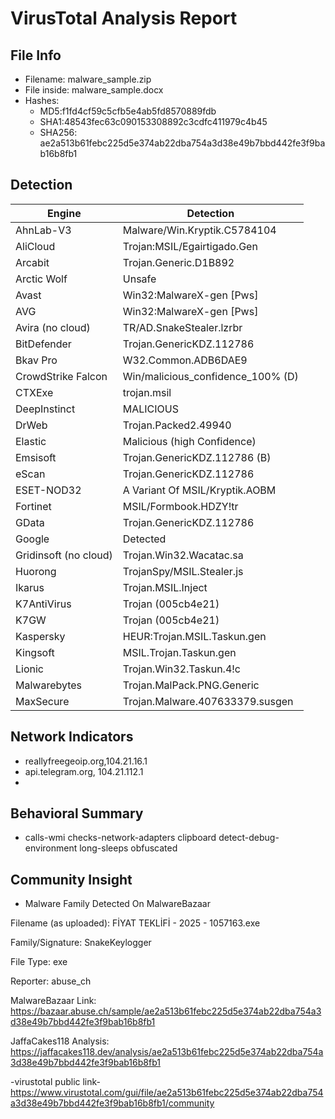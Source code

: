 # VirusTotal Analysis Report

## File Info
- Filename: malware_sample.zip
- File inside: malware_sample.docx
- Hashes:
  - MD5:f1fd4cf59c5cfb5e4ab5fd8570889fdb
  - SHA1:48543fec63c090153308892c3cdfc411979c4b45
  - SHA256: 
ae2a513b61febc225d5e374ab22dba754a3d38e49b7bbd442fe3f9bab16b8fb1

## Detection
| Engine    | Detection       |
|-----------|-----------------|
| AhnLab-V3 | Malware/Win.Kryptik.C5784104|
| AliCloud | Trojan:MSIL/Egairtigado.Gen|
| Arcabit               | Trojan.Generic.D1B892          |
| Arctic Wolf           | Unsafe                        |
| Avast                 | Win32:MalwareX-gen [Pws]      |
| AVG                   | Win32:MalwareX-gen [Pws]      |
| Avira (no cloud)      | TR/AD.SnakeStealer.lzrbr       |
| BitDefender           | Trojan.GenericKDZ.112786       |
| Bkav Pro              | W32.Common.ADB6DAE9            |
| CrowdStrike Falcon    | Win/malicious_confidence_100% (D) |
| CTXExe                | trojan.msil                   |
| DeepInstinct          | MALICIOUS                    |
| DrWeb                 | Trojan.Packed2.49940           |
| Elastic               | Malicious (high Confidence)    |
| Emsisoft              | Trojan.GenericKDZ.112786 (B)   |
| eScan                 | Trojan.GenericKDZ.112786       |
| ESET-NOD32            | A Variant Of MSIL/Kryptik.AOBM |
| Fortinet              | MSIL/Formbook.HDZY!tr          |
| GData                 | Trojan.GenericKDZ.112786       |
| Google                | Detected                     |
| Gridinsoft (no cloud) | Trojan.Win32.Wacatac.sa        |
| Huorong               | TrojanSpy/MSIL.Stealer.js      |
| Ikarus                | Trojan.MSIL.Inject            |
| K7AntiVirus           | Trojan (005cb4e21)            |
| K7GW                  | Trojan (005cb4e21)            |
| Kaspersky             | HEUR:Trojan.MSIL.Taskun.gen  |
| Kingsoft              | MSIL.Trojan.Taskun.gen       |
| Lionic                | Trojan.Win32.Taskun.4!c       |
| Malwarebytes          | Trojan.MalPack.PNG.Generic    |
| MaxSecure             | Trojan.Malware.407633379.susgen |
## Network Indicators
- reallyfreegeoip.org,104.21.16.1
- api.telegram.org, 104.21.112.1
- 

## Behavioral Summary
- calls-wmi checks-network-adapters clipboard detect-debug-environment long-sleeps obfuscated

## Community Insight
- Malware Family Detected On MalwareBazaar

Filename (as uploaded): FİYAT TEKLİFİ - 2025 - 1057163.exe

Family/Signature: SnakeKeylogger

File Type: exe

Reporter: abuse_ch

MalwareBazaar Link: https://bazaar.abuse.ch/sample/ae2a513b61febc225d5e374ab22dba754a3d38e49b7bbd442fe3f9bab16b8fb1

JaffaCakes118 Analysis: https://jaffacakes118.dev/analysis/ae2a513b61febc225d5e374ab22dba754a3d38e49b7bbd442fe3f9bab16b8fb1

-virustotal public link-https://www.virustotal.com/gui/file/ae2a513b61febc225d5e374ab22dba754a3d38e49b7bbd442fe3f9bab16b8fb1/community

